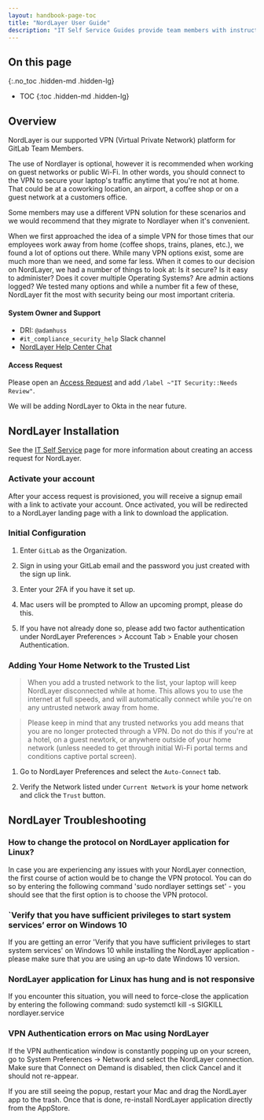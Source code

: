 ```yaml
---
layout: handbook-page-toc
title: "NordLayer User Guide"
description: "IT Self Service Guides provide team members with instructions for frequently asked questions for installing, configuration, and troubleshooting your laptop or our tech stack applications."
---
```

<link rel="stylesheet" type="text/css" href="/stylesheets/biztech.css" />

## On this page
{:.no_toc .hidden-md .hidden-lg}

- TOC
{:toc .hidden-md .hidden-lg}

## Overview

NordLayer is our supported VPN (Virtual Private Network) platform for GitLab Team Members.

The use of Nordlayer is optional, however it is recommended when working on guest networks or public Wi-Fi. In other words, you should connect to the VPN to secure your laptop's traffic anytime that you're not at home. That could be at a coworking location, an airport, a coffee shop or on a guest network at a customers office. 

Some members may use a different VPN solution for these scenarios and we would recommend that they migrate to Nordlayer when it's convenient.

When we first approached the idea of a simple VPN for those times that our employees work away from home (coffee shops, trains, planes, etc.), we found a lot of options out there. While many VPN options exist, some are much more than we need, and some far less. When it comes to our decision on NordLayer, we had a number of things to look at: Is it secure? Is it easy to administer? Does it cover multiple Operating Systems? Are admin actions logged? We tested many options and while a number fit a few of these, NordLayer fit the most with security being our most important criteria. 

#### System Owner and Support

- DRI: `@adamhuss`
- `#it_compliance_security_help` Slack channel
- [NordLayer Help Center Chat](https://help.nordlayer.com/)

#### Access Request

Please open an [Access Request](https://about.gitlab.com/handbook/business-technology/team-member-enablement/onboarding-access-requests/access-requests/) and add `/label ~"IT Security::Needs Review"`. 

We will be adding NordLayer to Okta in the near future.

## NordLayer Installation

See the [IT Self Service](/handbook/it) page for more information about creating an access request for NordLayer.

### Activate your account

After your access request is provisioned, you will receive a signup email with a link to activate your account. Once activated, you will be redirected to a NordLayer landing page with a link to download the application. 

### Initial Configuration

1. Enter `GitLab` as the Organization.

2. Sign in using your GitLab email and the password you just created with the sign up link.

3. Enter your 2FA if you have it set up.

4. Mac users will be prompted to Allow an upcoming prompt, please do this.

5. If you have not already done so, please add two factor authentication under NordLayer Preferences > Account Tab > Enable your chosen Authentication.

### Adding Your Home Network to the Trusted List

> When you add a trusted network to the list, your laptop will keep NordLayer disconnected while at home. This allows you to use the internet at full speeds, and will automatically connect while you're on any untrusted network away from home. 

> Please keep in mind that any trusted networks you add means that you are no longer protected through a VPN. Do not do this if you're at a hotel, on a guest newtork, or anywhere outside of your home network (unless needed to get through initial Wi-Fi portal terms and conditions captive portal screen). 

1. Go to NordLayer Preferences and select the `Auto-Connect` tab.

2. Verify the Network listed under `Current Network` is your home network and click the `Trust` button. 

## NordLayer Troubleshooting

### How to change the protocol on NordLayer application for Linux?

In case you are experiencing any issues with your NordLayer connection, the first course of action would be to change the VPN protocol. You can do so by entering the following command 'sudo nordlayer settings set' - you should see that the first option is to choose the VPN protocol.

### `Verify that you have sufficient privileges to start system services’ error on Windows 10

If you are getting an error 'Verify that you have sufficient privileges to start system services' on Windows 10 while installing the NordLayer application - please make sure that you are using an up-to date Windows 10 version.

### NordLayer application for Linux has hung and is not responsive

If you encounter this situation, you will need to force-close the application by entering the following command:
sudo systemctl kill -s SIGKILL nordlayer.service

### VPN Authentication errors on Mac using NordLayer

If the VPN authentication window is constantly popping up on your screen, go to System Preferences -> Network and select the NordLayer connection. Make sure that Connect on Demand is disabled, then click Cancel and it should not re-appear.

If you are still seeing the popup, restart your Mac and drag the NordLayer app to the trash. Once that is done, re-install NordLayer application directly from the AppStore.
